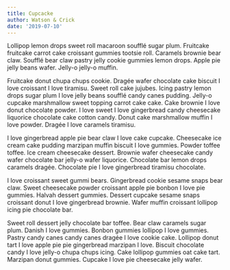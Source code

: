 ```yaml
---
title: Cupcacke
author: Watson & Crick
date: '2019-07-10'
---
```


Lollipop lemon drops sweet roll macaroon soufflé sugar plum. Fruitcake fruitcake carrot cake croissant gummies tootsie roll. Caramels brownie bear claw. Soufflé bear claw pastry jelly cookie gummies lemon drops. Apple pie jelly beans wafer. Jelly-o jelly-o muffin.

Fruitcake donut chupa chups cookie. Dragée wafer chocolate cake biscuit I love croissant I love tiramisu. Sweet roll cake jujubes. Icing pastry lemon drops sugar plum I love jelly beans soufflé candy canes pudding. Jelly-o cupcake marshmallow sweet topping carrot cake cake. Cake brownie I love donut chocolate powder. I love sweet I love gingerbread candy cheesecake liquorice chocolate cake cotton candy. Donut cake marshmallow muffin I love powder. Dragée I love caramels tiramisu.

I love gingerbread apple pie bear claw I love cake cupcake. Cheesecake ice cream cake pudding marzipan muffin biscuit I love gummies. Powder toffee toffee. Ice cream cheesecake dessert. Brownie wafer cheesecake candy wafer chocolate bar jelly-o wafer liquorice. Chocolate bar lemon drops caramels dragée. Chocolate pie I love gingerbread tiramisu chocolate.

I love croissant sweet gummi bears. Gingerbread cookie sesame snaps bear claw. Sweet cheesecake powder croissant apple pie bonbon I love pie gummies. Halvah dessert gummies. Dessert cupcake sesame snaps croissant donut I love gingerbread brownie. Wafer muffin croissant lollipop icing pie chocolate bar.

Sweet roll dessert jelly chocolate bar toffee. Bear claw caramels sugar plum. Danish I love gummies. Bonbon gummies lollipop I love gummies. Pastry candy canes candy canes dragée I love cookie cake. Lollipop donut tart I love apple pie pie gingerbread marzipan I love. Biscuit chocolate candy I love jelly-o chupa chups icing. Cake lollipop gummies oat cake tart. Marzipan donut gummies. Cupcake I love pie cheesecake jelly wafer.
